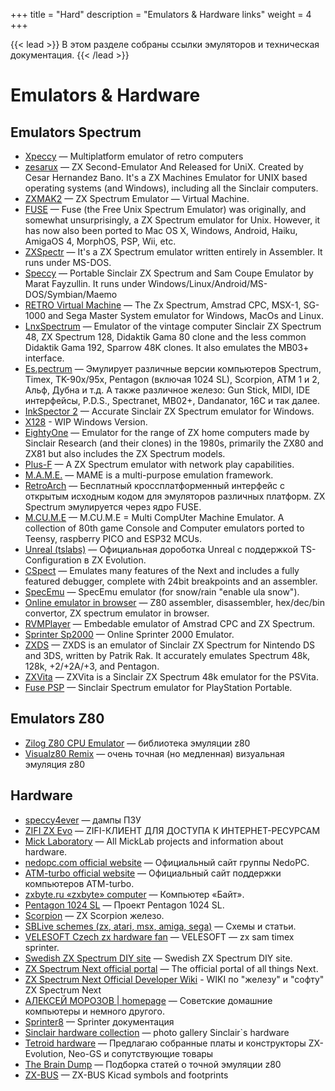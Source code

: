+++
title = "Hard"
description = "Emulators & Hardware links"
weight = 4
+++

{{< lead >}}
В этом разделе собраны ссылки эмуляторов и техническая документация.
{{< /lead >}}


# Emulators & Hardware
## Emulators Spectrum
* [Xpeccy](https://github.com/samstyle/Xpeccy) — Multiplatform emulator of retro computers
* [zesarux](https://github.com/chernandezba/zesarux) — ZX Second-Emulator And Released for UniX. Created by Cesar Hernandez Bano. It's a ZX Machines Emulator for UNIX based operating systems (and Windows), including all the Sinclair computers.
* [ZXMAK2](https://github.com/zxmak/ZXMAK2) — ZX Spectrum Emulator — Virtual Machine.
* [FUSE](https://fuse-emulator.sourceforge.net/) — Fuse (the Free Unix Spectrum Emulator) was originally, and somewhat unsurprisingly, a ZX Spectrum emulator for Unix. However, it has now also been ported to Mac OS X, Windows, Android, Haiku, AmigaOS 4, MorphOS, PSP, Wii, etc.
* [ZXSpectr](https://github.com/chernandezba/zxspectr) — It's a ZX Spectrum emulator written entirely in Assembler. It runs under MS-DOS.
* [Speccy](https://fms.komkon.org/Speccy/) — Portable Sinclair ZX Spectrum and Sam Coupe Emulator by Marat Fayzullin. It runs under Windows/Linux/Android/MS-DOS/Symbian/Maemo
* [RETRO Virtual Machine](https://www.retrovirtualmachine.org/) — The Zx Spectrum, Amstrad CPC, MSX-1, SG-1000 and Sega Master System emulator for Windows, MacOs and Linux.
* [LnxSpectrum](https://www.ilnx.cz/lnxsp/) — Emulator of the vintage computer Sinclair ZX Spectrum 48, ZX Spectrum 128, Didaktik Gama 80 clone and the less common Didaktik Gama 192, Sparrow 48K clones. It also emulates the MB03+ interface.
* [Es.pectrum](https://habisoft.com/espectrum/EN.htm) — Эмулирует различные версии компьютеров Spectrum, Timex, TK-90x/95x, Pentagon (включая 1024 SL), Scorpion, ATM 1 и 2, Альф, Дубна и т.д. А также различное железо: Gun Stick, MIDI, IDE интерфейсы, P.D.S., Spectranet, MB02+, Dandanator, 16C и так далее.
* [InkSpector 2](http://www.inkland.org.uk/inkspector/index.htm) — Accurate Sinclair ZX Spectrum emulator for Windows.
* [X128](https://x128.speccy.cz/x128wip/x128wip.htm) - WIP Windows Version.
* [EightyOne](https://sourceforge.net/projects/eightyone-sinclair-emulator/) — Emulator for the range of ZX home computers made by Sinclair Research (and their clones) in the 1980s, primarily the ZX80 and ZX81 but also includes the ZX Spectrum models.
* [Plus-F](http://plus-f.socialthingy.com/) — A ZX Spectrum emulator with network play capabilities.
* [M.A.M.E.](https://www.mamedev.org/) — MAME is a multi-purpose emulation framework.
* [RetroArch](https://www.retroarch.com/index.php) — Бесплатный кроссплатформенный интерфейс с открытым исходным кодом для эмуляторов различных платформ. ZX Spectrum эмулируется через ядро FUSE.
* [M.CU.M.E](https://github.com/Jean-MarcHarvengt/MCUME) — M.CU.M.E = Multi CompUter Machine Emulator. A collection of 80th game Console and Computer emulators ported to Teensy, raspberry PICO and ESP32 MCUs.
* [Unreal (tslabs)](https://github.com/tslabs/zx-evo/tree/master/pentevo/unreal/Unreal) — Официальная дороботка Unreal с поддержкой TS-Configuration в ZX Evolution.
* [CSpect](http://www.cspect.org/) — Emulates many features of the Next and includes a fully featured debugger, complete with 24bit breakpoints and an assembler.
* [SpecEmu](http://www.emucr.com/2022/02/specemu-v32-build-20220221.html?m%3D1) — SpecEmu emulator (for snow/rain "enable ula snow").
* [Online emulator in browser](https://zxn.ru) — Z80 assembler, disassembler, hex/dec/bin convertor, ZX spectrum emulator in browser.
* [RVMPlayer](https://www.retrovirtualmachine.org/rvmplayer/) — Embedable emulator of Amstrad CPC and ZX Spectrum.
* [Sprinter Sp2000](https://emu.sprinter.ru/) — Online Sprinter 2000 Emulator.
* [ZXDS](http://zxds.raxoft.cz/) — ZXDS is an emulator of Sinclair ZX Spectrum for Nintendo DS and 3DS, written by Patrik Rak. It accurately emulates Spectrum 48k, 128k, +2/+2A/+3, and Pentagon.
* [ZXVita](https://vitadb.rinnegatamante.it/#/info/478) — ZXVita is a Sinclair ZX Spectrum 48k emulator for the PSVita.
* [Fuse PSP](http://psp.akop.org/fuse.htm) — Sinclair Spectrum emulator for PlayStation Portable.
## Emulators Z80
* [Zilog Z80 CPU Emulator](https://github.com/redcode/Z80) — библиотека эмуляции z80
* [Visualz80 Remix](https://floooh.github.io/visualz80remix/) — очень точная (но медленная) визуальная эмуляция z80
## Hardware
* [speccy4ever](https://speccy4ever.speccy.org/) — дампы ПЗУ
* [ZIFI ZX Evo](http://ts.retropc.ru/) — ZIFI-КЛИЕНТ ДЛЯ ДОСТУПА К ИНТЕРНЕТ-РЕСУРСАМ
* [Mick Laboratory](http://micklab.ru/) — All MickLab projects and information about hardware.
* [nedopc.com official website](http://nedopc.com/) — Официальный сайт группы NedoPC.
* [ATM-turbo official website](http://atmturbo.nedopc.com/) — Официальный сайт поддержки компьютеров ATM-turbo.
* [zxbyte.ru «zxbyte» computer](http://zxbyte.ru/) — Компьютер «Байт».
* [Pentagon 1024 SL](http://pentagon.nedopc.com/) — Проект Pentagon 1024 SL.
* [Scorpion](http://scorpion.ru/spectrum/hard/sc_hard.htm) — ZX Scorpion железо.
* [SBLive schemes (zx, atari, msx, amiga, sega)](http://sblive.narod.ru/) — Схемы и статьи.
* [VELESOFT Czech zx hardware fan](http://velesoft.speccy.cz/) — VELESOFT — zx sam timex sprinter.
* [Swedish ZX Spectrum DIY site](http://user.tninet.se/~vjz762w/) — Swedish ZX Spectrum DIY site.
* [ZX Spectrum Next official portal](http://www.specnext.com/) — The official portal of all things Next.
* [ZX Spectrum Next Official Developer Wiki](https://wiki.specnext.dev/) - WIKI по "железу" и "софту" ZX Spectrum Next
* [АЛЕКСЕЙ МОРОЗОВ | homepage](http://alemorf.ru/comps/index.html) — Советские домашние компьютеры и немного другого.
* [Sprinter8](http://sprinter8.org) — Sprinter документация
* [Sinclair hardware collection](https://www.tomdalby.com/retro/sinclair.html) — photo gallery Sinclair`s hardware
* [Tetroid hardware](http://tetroid.nedopc.com/) — Предлагаю собранные платы и конструкторы ZX-Evolution, Neo-GS и сопутствующие товары
* [The Brain Dump](https://floooh.github.io/archive/) — Подборка статей о точной эмуляции z80
* [ZX-BUS](https://github.com/atsidaev/zxbus) — ZX-BUS Kicad symbols and footprints

